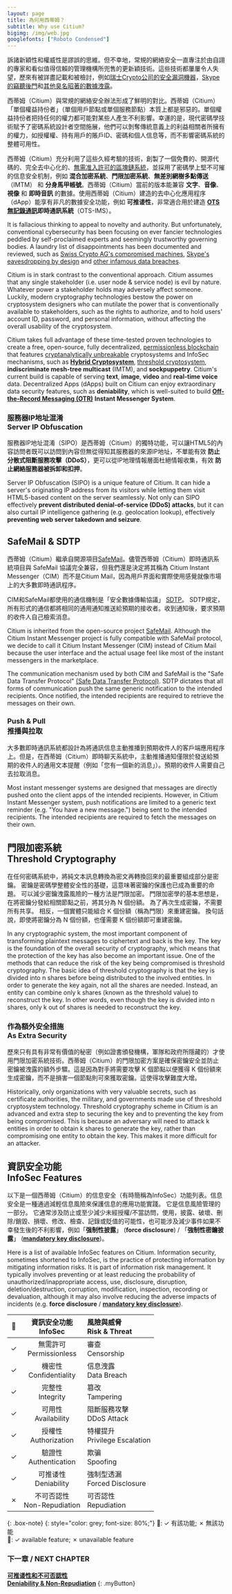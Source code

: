 ```yaml
---
layout: page
title: 為何用西蒂姆？
subtitle: Why use Citium?
bigimg: /img/web.jpg
googlefonts: ["Roboto Condensed"]
---
```


訴諸新穎性和權威性是謬誤的思維。但不幸地，常規的網絡安全一直專注於由自詡的專家和看似值得信賴的管理機構所兜售的更新穎技術。這些技術都屢屢令人失望，歷來有被詳盡記載和被檢討，例如[瑞士Crypto公司的安全漏洞機器](https://en.wikipedia.org/wiki/Crypto_AG#Compromised_machines)，[Skype的竊聽後門](https://en.wikipedia.org/wiki/Skype_security#Eavesdropping_by_design)和[其他臭名昭著的數據洩露](https://en.wikipedia.org/wiki/List_of_data_breaches)。

西蒂姆（Citium）與常規的網絡安全辦法形成了鮮明的對比。西蒂姆（Citium）「單個權益持份者」（單個用戶節點或單個服務節點）本質上都是邪惡的。單個權益持份者把持任何的權力都可能對某些人產生不利影響。幸運的是，現代密碼學技術賦予了密碼系統設計者空間施展，他們可以剝奪傳統意義上的利益相關者所擁有的權力，如授權權、持有用戶的賬戶ID、密碼和個人信息等，而不影響密碼系統的整體可用性。

西蒂姆（Citium）充分利用了這些久經考驗的技術，創製了一個免費的、開源代碼的、完全去中心化的、[無需准入許可的區塊鏈系統](https://en.wikipedia.org/wiki/Blockchain#Permissionless)，並採用了密碼學上堅不可摧的信息安全机制，例如 __混合加密系統__、__門限加密系統__、__無差別網樹多點傳送__（IMTM） 和 __分身馬甲帳號__。西蒂姆（Citium）當前的版本能兼容 __文字__、__音像__、__視像__ 和 __即時音訊__ 的數據。使用西蒂姆（Citium）建造的去中心化應用程序（dApp）能享有非凡的數據安全功能，例如 __可推诿性__，非常適合用於建造 **[OTS無記錄通訊](https://en.wikipedia.org/wiki/Off-the-Record_Messaging)即時通訊系統**（OTS-IMS）。

It is fallacious thinking to appeal to novelty and authority. But unfortunately, conventional cybersecurity has been focusing on ever fancier technologies peddled by self-proclaimed experts and seemingly trustworthy governing bodies. A laundry list of disappointments has been documented and reviewed, such as [Swiss Crypto AG's compromised machines](https://en.wikipedia.org/wiki/Crypto_AG#Compromised_machines), [Skype's eavesdropping by design](https://en.wikipedia.org/wiki/Skype_security#Eavesdropping_by_design) and [other infamous data breaches](https://en.wikipedia.org/wiki/List_of_data_breaches).

Citium is in stark contrast to the conventional approach. Citium assumes that any single stakeholder (i.e. user node & service node) is evil by nature. Whatever power a stakeholder holds may adversely affect someone. Luckily, modern cryptography technologies bestow the power on cryptosystem designers who can mutilate the power that is conventionally available to stakeholders, such as the rights to authorize, and to hold users' account ID, password, and personal information, without affecting the overall usability of the cryptosystem.

Citium takes full advantage of these time-tested proven technologies to create a free, open-source, fully decentralized, [permissionless blockchain](https://en.wikipedia.org/wiki/Blockchain#Permissionless) that features [cryptanalytically unbreakable](https://en.wikipedia.org/wiki/Information-theoretic_security) cryptosystems and InfoSec mechanisms,  such as [**Hybrid Cryptosystem**](https://en.wikipedia.org/wiki/Hybrid_cryptosystem), [threshold cryptosystem](https://en.wikipedia.org/wiki/Threshold_cryptosystem), **indiscriminate mesh-tree multicast** (IMTM), and **sockpuppetry**. Citium's current build is capable of serving **text**, **image**, **video** and **real-time voice** data. Decentralized Apps (dApps) built on Citium can enjoy extraordinary data security features, such as **deniability**, which is well-suited to build [**Off-the-Record Messaging (OTR)**](https://en.wikipedia.org/wiki/Off-the-Record_Messaging) **Instant Messenger System**.

### 服務器IP地址混淆<br>Server IP Obfuscation

服務器IP地址混淆（SIPO）是西蒂姆（Citium）的獨特功能，可以讓HTML5的內容訪問者既可以訪問到內容但無從得知其服務器的來源IP地址，不單能有效 **防止分散式阻斷服務攻擊（DDoS）**，更可以從IP地理情報層面杜絕情報收集，有效 **防止網絡服務器被拆卸和扣押**。

Server IP Obfuscation (SIPO) is a unique feature of Citium. It can hide a server's originating IP address from its visitors while letting them visit HTML5-based content on the server seamlessly. Not only can SIPO effectively **prevent distributed denial-of-service (DDoS) attacks**, but it can also curtail IP intelligence gathering (e.g. geolocation lookup), effectively **preventing web server takedown and seizure**.

## SafeMail & SDTP

西蒂姆（Citium）繼承自開源項目[SafeMail](https://github.com/maikejonne/safeemail)。儘管西蒂姆（Citium）即時通訊系統項目與 SafeMail 協議完全兼容，但我們還是決定將其稱為 Citium Instant Messenger（CIM）而不是Citium Mail，因為用戶界面和實際使用感覺就像市場上的大多數即時通訊程序。

CIM和SafeMail都使用的通信機制是「安全數據傳輸協議」 [SDTP](https://en.wikiversity.org/zh-tw/SDTP)。 SDTP規定，所有形式的通信都將相同的通用通知推送給預期的接收者。收到通知後，要求預期的收件人自己檢索消息。

Citium is inherited from the open-source project [SafeMail](https://github.com/maikejonne/safeemail). Although the Citium Instant Messenger project is fully compatible with SafeMail protocol, we decide to call it Citium Instant Messenger (CIM) instead of Citium Mail because the user interface and the actual usage feel like most of the instant messengers in the marketplace.

The communication mechanism used by both CIM and SafeMail is the "Safe Data Transfer Protocol" [(Safe Data Transfer Protocol)](https://en.wikiversity.org/zh-tw/SDTP). SDTP dictates that all forms of communication push the same generic notification to the intended recipients. Once notified, the intended recipients are required to retrieve the messages on their own.

### Push & Pull<br>推播與拉取

大多數即時通訊系統都設計為將通訊信息主動推播到預期收件人的客戶端應用程序上。但是，在西蒂姆（Citium）即時聊天系統中，主動推播通知僅限於發送給預期的收件人的通用文本提醒（例如「您有一個新的消息」）。預期的收件人需要自己去拉取消息。

Most instant messenger systems are designed that messages are directly pushed onto the client apps of the intended recipients. However, in Citium Instant Messenger system, push notifications are limited to a generic text reminder (e.g. "You have a new message.") being sent to the intended recipients. The intended recipients are required to fetch the messages on their own.

## 門限加密系統<br>Threshold Cryptography

在任何密碼系統中，將純文本訊息轉換為密文再轉換回來的最重要組成部分是密鑰。 密鑰是密碼學整體安全性的基礎，這意味著密鑰的保護也已成為重要的命題。 可以減少密鑰洩露風險的一種方法是門限加密。 門限加密學的基本思想是，在將密鑰分發給相關節點之前，將其分為 N 個份額。 為了再次生成密鑰，不需要所有共享。 相反，一個實體只能組合 K 個份額（稱為門限）來重建密鑰。 換句話說，即使將密鑰分為 N 個份額，也僅需要 K 個份額即可重建密鑰。

In any cryptographic system, the most important component of transforming plaintext messages to ciphertext and back is the key. The key is the foundation of the overall security of cryptography, which means that the protection of the key has also become an important issue. One of the methods that can reduce the risk of the key being compromised is threshold cryptography. The basic idea of threshold cryptography is that the key is divided into n shares before being distributed to the involved entities. In order to generate the key again, not all the shares are needed. Instead, an entity can combine only k shares (known as the threshold value) to reconstruct the key. In other words, even though the key is divided into n shares, only k out of shares is needed to reconstruct the key.

### 作為額外安全措施<br>As Extra Security

歷來只有具有非常有價值的秘密（例如證書頒發機構，軍隊和政府所隱藏的）才使用門限加密系統技術。西蒂姆（Citium）的門限加密方案是確保密鑰安全並防止密鑰被洩露的額外步驟。這是因為對手將需要攻擊 K 個節點以便獲得 K 個份額來生成密鑰，而不是損害一個節點則可來獲取密鑰。這使得攻擊難度大增。

Historically, only organizations with very valuable secrets, such as certificate authorities, the military, and governments made use of threshold cryptosystem technology. Threshold cryptography scheme in Citium is an advanced and extra step to securing the key and to preventing the key from being compromised. This is because an adversary will need to attack k entities in order to obtain k shares to generate the key, rather than compromising one entity to obtain the key. This makes it more difficult for an attacker.

## 資訊安全功能<br>InfoSec Features

以下是一個西蒂姆（Citium）的信息安全（有時簡稱為InfoSec）功能列表。信息安全是一種通過減輕信息風險來保護信息的應用功能實踐。 它是信息風險管理的一部分。 它通常涉及防止或至少減少未經授權/不當訪問，使用，披露、破壞、刪除/銷毀、損壞、修改、檢查、記錄或貶值的可能性，也可能涉及減少事件如果不幸發生後的不利影響，例如「__强制性披露__」 (__force disclosure__) / 「__強制性密鑰披露__」 ([__mandatory key disclosure__](https://en.wikipedia.org/wiki/Key_disclosure_law))。

Here is a list of available InfoSec features on Citium. Information security, sometimes shortened to InfoSec, is the practice of protecting information by mitigating information risks. It is part of information risk management. It typically involves preventing or at least reducing the probability of unauthorized/inappropriate access, use, disclosure, disruption, deletion/destruction, corruption, modification, inspection, recording or devaluation, although it may also involve reducing the adverse impacts of incidents (e.g. __force disclosure__ / [__mandatory key disclosure__](https://en.wikipedia.org/wiki/Key_disclosure_law)).

| :closed_lock_with_key: | 資訊安全功能<br>InfoSec | 風險與威脅<br>Risk & Threat |
|:--:|:--:|:--|
| ✓ | 無需許可<br>Permissionless | 審查<br>Censorship |
| ✓ | 機密性<br>Confidentiality | 信息洩露<br>Data Breach |
| ✓ | 完整性<br>Integrity | 篡改<br>Tampering |
| ✓ | 可用性<br>Availability | 阻斷服務攻擊<br>DDoS Attack |
| ✓ | 授權性<br>Authorization | 特權提升<br>Privilege Escalation |
| ✓ | 驗證性<br>Authentication | 欺骗<br>Spoofing |
| ✓ | 可推诿性<br>Deniability | 強制型透漏<br>Forced Disclosure |
| ✗ | 不可否認性<br>Non-Repudiation | 可否認性<br>Repudiation |

{: .box-note}
{: style="color: grey; font-size: 80%;"}
:closed_lock_with_key:: ✓ 有該功能; ✗ 無該功能
<br>
:closed_lock_with_key:: ✓ available feature; ✗ unavailable feature

### 下一章 / NEXT CHAPTER
[**可推诿性和不可否認性**](../deniability)<br>
[**Deniability & Non-Repudiation**](../deniability)
{: .myButton}
